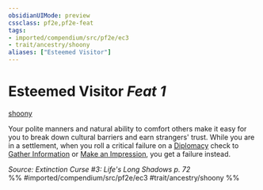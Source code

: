 ```yaml
---
obsidianUIMode: preview
cssclass: pf2e,pf2e-feat
tags:
- imported/compendium/src/pf2e/ec3
- trait/ancestry/shoony
aliases: ["Esteemed Visitor"]
---
```

# Esteemed Visitor  *Feat 1*  
[shoony](shoony-ec3.md)  


Your polite manners and natural ability to comfort others make it easy for you to break down cultural barriers and earn strangers' trust. While you are in a settlement, when you roll a critical failure on a [Diplomacy](../skills.md#Diplomacy) check to [Gather Information](gather-information.md) or [Make an Impression](make-an-impression.md), you get a failure instead.

*Source: Extinction Curse #3: Life's Long Shadows p. 72*  
%% #imported/compendium/src/pf2e/ec3 #trait/ancestry/shoony %%